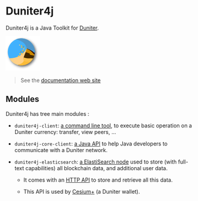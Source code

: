 Duniter4j
=========

Duniter4j is a Java Toolkit for [Duniter](http://duniter.org).

<img src="./src/site/resources/images/logos/logo_duniter.png"/>

> See the [documentation web site](http://doc.e-is.pro/duniter4j/)

## Modules

 Duniter4j has tree main modules :
 
 - `duniter4j-client`: [a command line tool](./src/site/markdown/CLI.md), to execute basic operation on a Duniter currency: transfer, view peers, ... 
   
 - `duniter4j-core-client`: [a Java API](./src/site/markdown/Java_API.md) to help Java developers to communicate with a Duniter network.
 
 - `duniter4j-elasticsearch`:  [a ElastiSearch node](./src/site/markdown/ES.md) used to store (with full-text capabilities) all blockchain data, and additional user data. 
    
    * It comes with an [HTTP API](./src/site/markdown/ES_API.md) to store and retrieve all this data.
    
    * This API is used by [Cesium+](https://www.github.com/duniter/cesium) (a Duniter wallet).  


